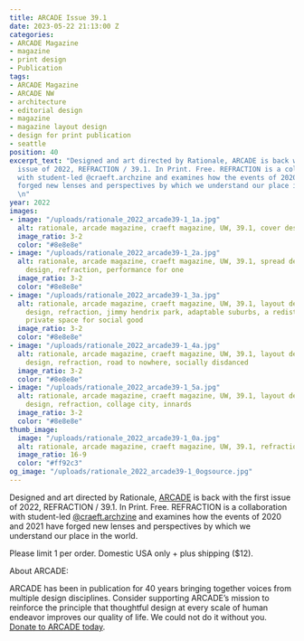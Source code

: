 ```yaml
---
title: ARCADE Issue 39.1
date: 2023-05-22 21:13:00 Z
categories:
- ARCADE Magazine
- magazine
- print design
- Publication
tags:
- ARCADE Magazine
- ARCADE NW
- architecture
- editorial design
- magazine
- magazine layout design
- design for print publication
- seattle
position: 40
excerpt_text: "Designed and art directed by Rationale, ARCADE is back with the first
  issue of 2022, REFRACTION / 39.1. In Print. Free. REFRACTION is a collaboration
  with student-led @craeft.archzine and examines how the events of 2020 and 2021 have
  forged new lenses and perspectives by which we understand our place in the world.
  \n"
year: 2022
images:
- image: "/uploads/rationale_2022_arcade39-1_1a.jpg"
  alt: rationale, arcade magazine, craeft magazine, UW, 39.1, cover design, refraction
  image_ratio: 3-2
  color: "#8e8e8e"
- image: "/uploads/rationale_2022_arcade39-1_2a.jpg"
  alt: rationale, arcade magazine, craeft magazine, UW, 39.1, spread design, layout
    design, refraction, performance for one
  image_ratio: 3-2
  color: "#8e8e8e"
- image: "/uploads/rationale_2022_arcade39-1_3a.jpg"
  alt: rationale, arcade magazine, craeft magazine, UW, 39.1, layout design, spread
    design, refraction, jimmy hendrix park, adaptable suburbs, a redistribution of
    private space for social good
  image_ratio: 3-2
  color: "#8e8e8e"
- image: "/uploads/rationale_2022_arcade39-1_4a.jpg"
  alt: rationale, arcade magazine, craeft magazine, UW, 39.1, layout design, spread
    design, refraction, road to nowhere, socially disdanced
  image_ratio: 3-2
  color: "#8e8e8e"
- image: "/uploads/rationale_2022_arcade39-1_5a.jpg"
  alt: rationale, arcade magazine, craeft magazine, UW, 39.1, layout design, spread
    design, refraction, collage city, innards
  image_ratio: 3-2
  color: "#8e8e8e"
thumb_image:
  image: "/uploads/rationale_2022_arcade39-1_0a.jpg"
  alt: rationale, arcade magazine, craeft magazine, UW, 39.1, refraction
  image_ratio: 16-9
  color: "#ff92c3"
og_image: "/uploads/rationale_2022_arcade39-1_0ogsource.jpg"
---
```


Designed and art directed by Rationale, [ARCADE](https://arcadenw.org/) is back with the first issue of 2022, REFRACTION / 39.1. In Print. Free. REFRACTION is a collaboration with student-led [@craeft.archzine](https://www.instagram.com/craeft.archzine/?hl=en) and examines how the events of 2020 and 2021 have forged new lenses and perspectives by which we understand our place in the world. 

Please limit 1 per order. Domestic USA only + plus shipping ($12).


About ARCADE:

ARCADE has been in publication for 40 years bringing together voices from multiple design disciplines. Consider supporting ARCADE’s mission to reinforce the principle that thoughtful design at every scale of human endeavor improves our quality of life. We could not do it without you. [Donate to ARCADE today](https://arcadenw.org/donate).		 		 	 	  	 
